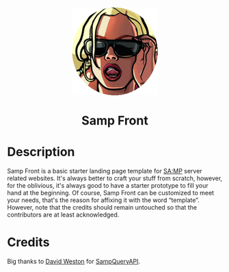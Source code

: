 <p align="center">
    <img src="src/assets/img/logo.png">
    <h1 align="center">Samp Front</h1>
</p>

# Description
Samp Front is a basic starter landing page template for [SA:MP](https://www.sa-mp.com/) server related websites. It's always better to craft your stuff from scratch, however, for the oblivious, it's always good to have a starter prototype to fill your hand at the beginning.
Of course, Samp Front can be customized to meet your needs, that's the reason for affixing it with the word “template”. However, note that the credits should remain untouched so that the contributors are at least acknowledged.

# Credits
Big thanks to [David Weston](https://github.com/Westie) for [SampQueryAPI](https://github.com/Westie/samp-php).